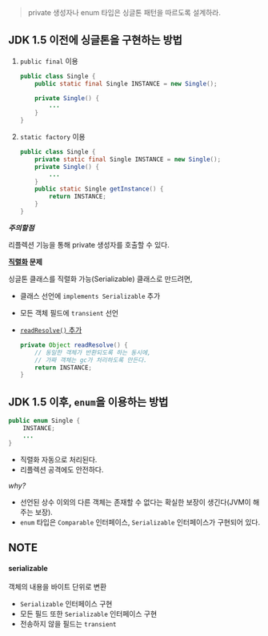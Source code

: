 > private 생성자나 enum 타입은 싱글톤 패턴을 따르도록 설계하라.

## JDK 1.5 이전에 싱글톤을 구현하는 방법

1. `public final` 이용

	```java
	public class Single {
		public static final Single INSTANCE = new Single();

		private Single() {
			...
		}
	}
	```

2. `static factory` 이용

	```java
	public class Single {
		private static final Single INSTANCE = new Single();
		private Single() {
			...
		}
		public static Single getInstance() {
			return INSTANCE;
		}
	}
	```

**_주의할점_**
 
리플렉션 기능을 통해 private 생성자를 호출할 수 있다.

**[직렬화](#serializable) 문제**

싱글톤 클래스를 직렬화 가능(Serializable) 클래스로 만드려면, 
- 클래스 선언에 `implements Serializable` 추가
- 모든 객체 필드에 `transient` 선언
- [`readResolve()` 추가](#item77)
	
	```java
	private Object readResolve() {
		// 동일한 객체가 반환되도록 하는 동시에,
		// 가짜 객체는 gc가 처리하도록 만든다.
		return INSTANCE;
	}
	```

## JDK 1.5 이후, `enum`을 이용하는 방법

```java
public enum Single {
	INSTANCE;
	...
}
```

- 직렬화 자동으로 처리된다.
- 리플렉션 공격에도 안전하다.

_why?_

- 선언된 상수 이외의 다른 객체는 존재할 수 없다는 확실한 보장이 생긴다(JVM이 해주는 보장).
- `enum` 타입은 `Comparable` 인터페이스, `Serializable` 인터페이스가 구현되어 있다.

## NOTE

#### serializable

객체의 내용을 바이트 단위로 변환

- `Serializable` 인터페이스 구현 
- 모든 필드 또한 `Serializable` 인터페이스 구현
- 전송하지 않을 필드는 `transient`
